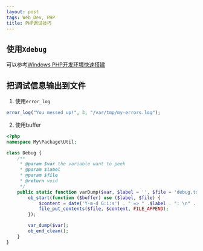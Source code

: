 ```yaml
---
layout: post
tags: Web_Dev, PHP
title: PHP调试技巧
---
```


## 使用`Xdebug`

可以参考[Windows PHP开发环境快速搭建](./Windows_PHP开发环境快速搭建.html)

## 把调试信息输出到文件
1. 使用`error_log`
```PHP
error_log("You messed up!", 3, "/var/tmp/my-errors.log");
```


2. 使用buffer

```PHP
<?php
namespace My\Package\Util;

class Debug {
    /**
     * @param $var the variable want to peek
     * @param $label 
     * @param $file
     * @return void
     */
    public static function varDump($var, $label = '', $file = 'debug.txt') {
        ob_start(function ($buffer) use ($label, $file) {
            $content = date('Y-m-d G:i:s') . " => " .$label . ": \n" . $buffer;
            file_put_contents($file, $content, FILE_APPEND);
        });

        var_dump($var);
        ob_end_clean();
    }
}
```